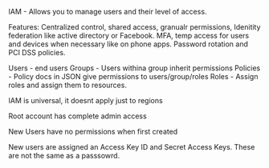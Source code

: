 IAM - Allows you to manage users and their level of access.

Features: Centralized control, shared access, granualr permissions, Idenitity federation like active directory or Facebook. MFA, temp access for users and devices when necessary like on phone apps. Password rotation and PCI DSS policies.

Users - end users
Groups - Users withina group inherit permissions
Policies - Policy docs in JSON give permissions to users/group/roles
Roles - Assign roles and assign them to resources. 

IAM is universal, it doesnt apply just to regions

Root account has complete admin access

New Users have no permissions when first created

New users are assigned an Access Key ID and Secret Access Keys. These are not the same as a passsowrd. 